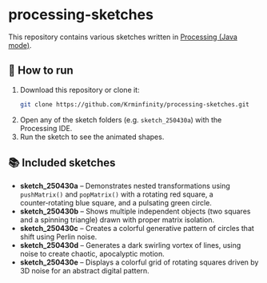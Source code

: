 # processing-sketches

This repository contains various sketches written in [Processing (Java mode)](https://processing.org/).

## 🔧 How to run

1. Download this repository or clone it:
   ```bash
   git clone https://github.com/Krminfinity/processing-sketches.git
   ```
2. Open any of the sketch folders (e.g. `sketch_250430a`) with the Processing IDE.
3. Run the sketch to see the animated shapes.

## 📚 Included sketches

- **sketch_250430a** – Demonstrates nested transformations using `pushMatrix()` and `popMatrix()` with a rotating red square, a counter‑rotating blue square, and a pulsating green circle.
- **sketch_250430b** – Shows multiple independent objects (two squares and a spinning triangle) drawn with proper matrix isolation.
- **sketch_250430c** – Creates a colorful generative pattern of circles that shift using Perlin noise.
- **sketch_250430d** – Generates a dark swirling vortex of lines, using noise to create chaotic, apocalyptic motion.
- **sketch_250430e** – Displays a colorful grid of rotating squares driven by 3D noise for an abstract digital pattern.
